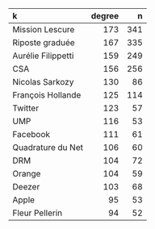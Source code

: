 |k                  | degree|   n|
|:------------------|------:|---:|
|Mission Lescure    |    173| 341|
|Riposte graduée    |    167| 335|
|Aurélie Filippetti |    159| 249|
|CSA                |    156| 256|
|Nicolas Sarkozy    |    130|  86|
|François Hollande  |    125| 114|
|Twitter            |    123|  57|
|UMP                |    116|  53|
|Facebook           |    111|  61|
|Quadrature du Net  |    106|  60|
|DRM                |    104|  72|
|Orange             |    104|  59|
|Deezer             |    103|  68|
|Apple              |     95|  53|
|Fleur Pellerin     |     94|  52|
